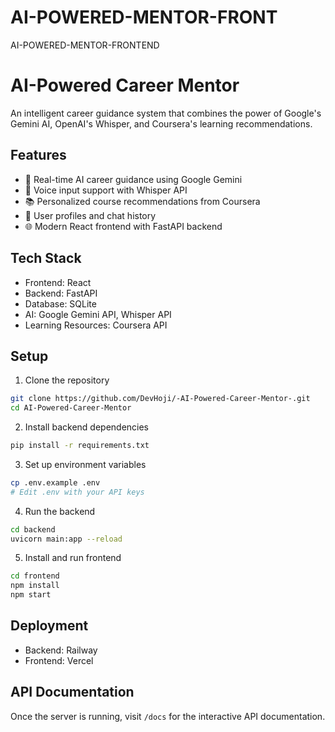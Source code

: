 # AI-POWERED-MENTOR-FRONT
AI-POWERED-MENTOR-FRONTEND
# AI-Powered Career Mentor

An intelligent career guidance system that combines the power of Google's Gemini AI, OpenAI's Whisper, and Coursera's learning recommendations.

## Features

- 🤖 Real-time AI career guidance using Google Gemini
- 🎤 Voice input support with Whisper API
- 📚 Personalized course recommendations from Coursera
- 👤 User profiles and chat history
- 🌐 Modern React frontend with FastAPI backend

## Tech Stack

- Frontend: React
- Backend: FastAPI
- Database: SQLite
- AI: Google Gemini API, Whisper API
- Learning Resources: Coursera API

## Setup

1. Clone the repository
```bash
git clone https://github.com/DevHoji/-AI-Powered-Career-Mentor-.git
cd AI-Powered-Career-Mentor
```

2. Install backend dependencies
```bash
pip install -r requirements.txt
```

3. Set up environment variables
```bash
cp .env.example .env
# Edit .env with your API keys
```

4. Run the backend
```bash
cd backend
uvicorn main:app --reload
```

5. Install and run frontend
```bash
cd frontend
npm install
npm start
```

## Deployment

- Backend: Railway
- Frontend: Vercel

## API Documentation

Once the server is running, visit `/docs` for the interactive API documentation.
